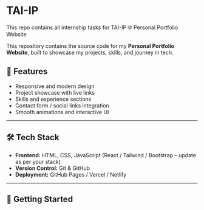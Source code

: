 # TAI-IP
This repo contains all internship tasks for TAI-IP
🌐 Personal Portfolio Website  

This repository contains the source code for my **Personal Portfolio Website**, built to showcase my projects, skills, and journey in tech.  

## 📌 Features  
- Responsive and modern design  
- Project showcase with live links  
- Skills and experience sections  
- Contact form / social links integration  
- Smooth animations and interactive UI  

---

## 🛠️ Tech Stack  
- **Frontend:** HTML, CSS, JavaScript (React / Tailwind / Bootstrap – update as per your stack)  
- **Version Control:** Git & GitHub  
- **Deployment:** GitHub Pages / Vercel / Netlify  

---

## 🚀 Getting Started  
